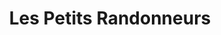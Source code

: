 ---
title: "Les Petits Randonneurs"
url: /boulogne-sur-mer/les-petits-randonneurs/
shop: chaussures
---